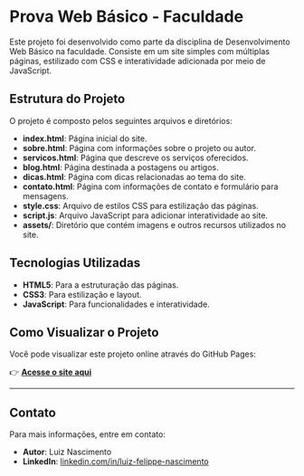 # Prova Web Básico - Faculdade

Este projeto foi desenvolvido como parte da disciplina de Desenvolvimento Web Básico na faculdade. Consiste em um site simples com múltiplas páginas, estilizado com CSS e interatividade adicionada por meio de JavaScript.

## Estrutura do Projeto

O projeto é composto pelos seguintes arquivos e diretórios:

- **index.html**: Página inicial do site.
- **sobre.html**: Página com informações sobre o projeto ou autor.
- **servicos.html**: Página que descreve os serviços oferecidos.
- **blog.html**: Página destinada a postagens ou artigos.
- **dicas.html**: Página com dicas relacionadas ao tema do site.
- **contato.html**: Página com informações de contato e formulário para mensagens.
- **style.css**: Arquivo de estilos CSS para estilização das páginas.
- **script.js**: Arquivo JavaScript para adicionar interatividade ao site.
- **assets/**: Diretório que contém imagens e outros recursos utilizados no site.

## Tecnologias Utilizadas

- **HTML5**: Para a estruturação das páginas.
- **CSS3**: Para estilização e layout.
- **JavaScript**: Para funcionalidades e interatividade.

## Como Visualizar o Projeto

Você pode visualizar este projeto online através do GitHub Pages:

👉 **[Acesse o site aqui](https://luiznascimentodev.github.io/prova-web-basico-faculdade/)**

---

## Contato

Para mais informações, entre em contato:

- **Autor**: Luiz Nascimento  
- **LinkedIn**: [linkedin.com/in/luiz-felippe-nascimento](https://www.linkedin.com/in/luiz-felippe-nascimento/)
